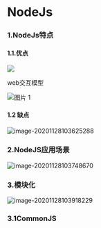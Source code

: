 # NodeJs

### 1.NodeJs特点

#### 1.1.优点

![](https://i.loli.net/2020/11/28/GsHWlCV3fz1dYZE.png)

web交互模型

![图片 1](https://devrhl.oss-cn-beijing.aliyuncs.com/NodeJS01/%E5%9B%BE%E7%89%87%201.png)

#### 1.2 缺点

![image-20201128103625288](https://devrhl.oss-cn-beijing.aliyuncs.com/NodeJS01/image-20201128103625288.png)

### 2.NodeJS应用场景

![image-20201128103748670](https://devrhl.oss-cn-beijing.aliyuncs.com/NodeJS01/image-20201128103748670.png)

### 3.模块化

![image-20201128103918229](https://devrhl.oss-cn-beijing.aliyuncs.com/NodeJS01/image-20201128103918229.png)

### 3.1CommonJS

